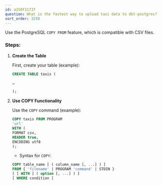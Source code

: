 ```yaml
---
id: a250f11737
question: What is the fastest way to upload taxi data to dbt-postgres?
sort_order: 3250
---
```


Use the PostgreSQL `COPY FROM` feature, which is compatible with CSV files.

### Steps:

1. **Create the Table**
   
   First, create your table (example):
   
   ```sql
   CREATE TABLE taxis (
   
   …
   
   );
   ```

2. **Use COPY Functionality**

   Use the `COPY` command (example):

   ```sql
   COPY taxis FROM PROGRAM
   'url'
   WITH (
   FORMAT csv,
   HEADER true,
   ENCODING utf8
   );
   ```

   - Syntax for `COPY`:

   ```sql
   COPY table_name [ ( column_name [, ...] ) ]
   FROM { 'filename' | PROGRAM 'command' | STDIN }
   [ [ WITH ] ( option [, ...] ) ]
   [ WHERE condition ]
   ```